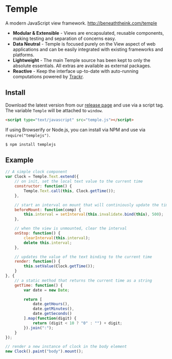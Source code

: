 # Temple

A modern JavaScript view framework. <http://beneaththeink.com/temple>

* __Modular & Extensible__ - Views are encapsulated, reusable components, making testing and separation of concerns easy.
* __Data Neutral__ - Temple is focused purely on the View aspect of web applications and can be easily integrated with existing frameworks and platforms.
* __Lightweight__ - The main Temple source has been kept to only the absolute essentials. All extras are available as external packages.
* __Reactive__ - Keep the interface up-to-date with auto-running computations powered by [Trackr](https://github.com/beneaththeink/trackr).

## Install

Download the latest version from our [release page](https://github.com/BeneathTheInk/Temple/releases) and use via a script tag. The variable `Temple` will be attached to `window`.

```html
<script type="text/javascript" src="temple.js"></script>
```

If using Browserify or Node.js, you can install via NPM and use via `require("templejs")`.

```shell
$ npm install templejs
```

## Example

```javascript
// A simple clock component
var Clock = Temple.Text.extend({
	// on init, set the local text value to the current time
	constructor: function() {
		Temple.Text.call(this, Clock.getTime());
	},

	// start an interval on mount that will continiously update the time
	beforeMount: function(comp) {
		this.interval = setInterval(this.invalidate.bind(this), 500);
	},

	// when the view is unmounted, clear the interval
	onStop: function() {
		clearInterval(this.interval);
		delete this.interval;
	},

	// updates the value of the text binding to the current time
	render: function() {
		this.setValue(Clock.getTime());
	}
}, {
	// a static method that returns the current time as a string
	getTime: function() {
		var date = new Date;

		return [
			date.getHours(),
			date.getMinutes(),
			date.getSeconds()
		].map(function(digit) {
			return (digit < 10 ? "0" : "") + digit;
		}).join(":");
	}
});

// render a new instance of clock in the body element
new Clock().paint("body").mount();
```
